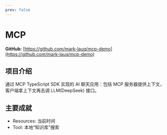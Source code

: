 ```yaml
---
prev: false
---
```


# MCP

**GitHub:** [https://github.com/mark-lauq/mcp-demo](https://github.com/mark-lauq/mcp-demo)

## 项目介绍

通过 MCP TypeScript SDK 实现的 AI 聊天应用：包括 MCP 服务器提供上下文，客户端拿上下文再去调 LLM(DeepSeek) 接口。

## 主要成就

- Resources: 当前时间
- Tool: 本地“知识库”搜索
